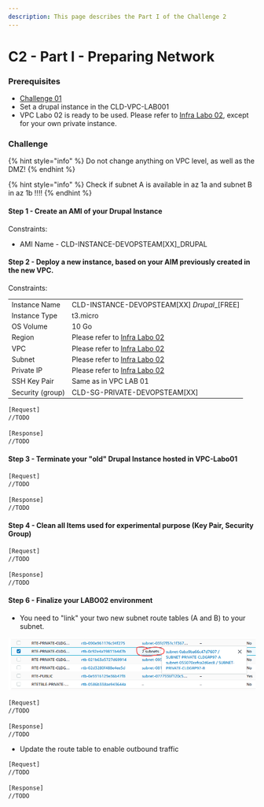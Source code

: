 ```yaml
---
description: This page describes the Part I of the Challenge 2
---
```


# C2 - Part I - Preparing Network

### Prerequisites

* [Challenge 01](../../../archives/session-2021-2022/challenges/challenge-01/)
* Set a drupal instance in the CLD-VPC-LAB001
* VPC Labo 02 is ready to be used. Please refer to [Infra Labo 02](infra-labo-02.md#infra-diagram), except for your own private instance.

### Challenge

{% hint style="info" %}
Do not change anything on VPC level, as well as the DMZ!&#x20;
{% endhint %}

{% hint style="info" %}
Check if subnet A is available in az 1a and subnet B in az 1b !!!! &#x20;
{% endhint %}

#### Step 1 - Create an AMI of your Drupal Instance

Constraints:&#x20;

* AMI Name - CLD-INSTANCE-DEVOPSTEAM\[XX]\_DRUPAL

#### Step 2 - Deploy a new instance, based on your AIM previously created in the new VPC.

Constraints:

|                  |                                                                 |
| ---------------- | --------------------------------------------------------------- |
| Instance Name    | CLD-INSTANCE-DEVOPSTEAM\[XX] _Drupal_\_\[FREE]                  |
| Instance Type    | t3.micro                                                        |
| OS Volume        | 10 Go                                                           |
| Region           | Please refer to [Infra Labo 02](infra-labo-02.md#infra-diagram) |
| VPC              | Please refer to [Infra Labo 02](infra-labo-02.md#infra-diagram) |
| Subnet           | Please refer to [Infra Labo 02](infra-labo-02.md#infra-diagram) |
| Private IP       | Please refer to [Infra Labo 02](infra-labo-02.md#infra-diagram) |
| SSH Key Pair     | Same as in VPC LAB 01                                           |
| Security (group) | CLD-SG-PRIVATE-DEVOPSTEAM\[XX]                                  |

```
[Request]
//TODO

[Response]
//TODO
```

#### Step 3 - Terminate your "old" Drupal Instance hosted in VPC-Labo01 &#x20;

```
[Request]
//TODO

[Response]
//TODO
```

#### Step 4 - Clean all Items used for experimental purpose (Key Pair, Security Group)

```
[Request]
//TODO

[Response]
//TODO
```

#### Step 6 - Finalize your LABO02 environment

* You need to "link" your two new subnet route tables (A and B) to your subnet.

![](../../../.gitbook/assets/LinkRteTableSubnet.PNG)

```
[Request]
//TODO

[Response]
//TODO
```

* Update the route table to enable outbound traffic

```
[Request]
//TODO

[Response]
//TODO
```
